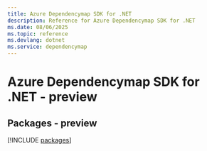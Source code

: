 ```yaml
---
title: Azure Dependencymap SDK for .NET
description: Reference for Azure Dependencymap SDK for .NET
ms.date: 08/06/2025
ms.topic: reference
ms.devlang: dotnet
ms.service: dependencymap
---
```

# Azure Dependencymap SDK for .NET - preview
## Packages - preview
[!INCLUDE [packages](dependencymap-index.md)]